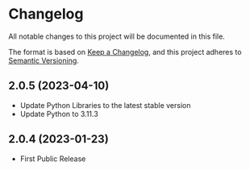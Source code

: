 # Changelog

All notable changes to this project will be documented in this file.

The format is based on [Keep a Changelog](https://keepachangelog.com/en/1.0.0/),
and this project adheres to [Semantic Versioning](https://semver.org/spec/v2.0.0.html).

## 2.0.5 (2023-04-10)

- Update Python Libraries to the latest stable version
- Update Python to 3.11.3

## 2.0.4 (2023-01-23)

- First Public Release